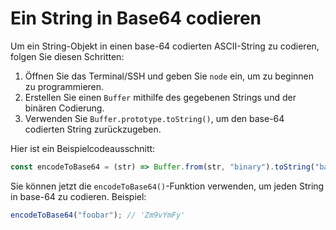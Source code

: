 # Ein String in Base64 codieren

Um ein String-Objekt in einen base-64 codierten ASCII-String zu codieren, folgen Sie diesen Schritten:

1. Öffnen Sie das Terminal/SSH und geben Sie `node` ein, um zu beginnen zu programmieren.
2. Erstellen Sie einen `Buffer` mithilfe des gegebenen Strings und der binären Codierung.
3. Verwenden Sie `Buffer.prototype.toString()`, um den base-64 codierten String zurückzugeben.

Hier ist ein Beispielcodeausschnitt:

```js
const encodeToBase64 = (str) => Buffer.from(str, "binary").toString("base64");
```

Sie können jetzt die `encodeToBase64()`-Funktion verwenden, um jeden String in base-64 zu codieren. Beispiel:

```js
encodeToBase64("foobar"); // 'Zm9vYmFy'
```
